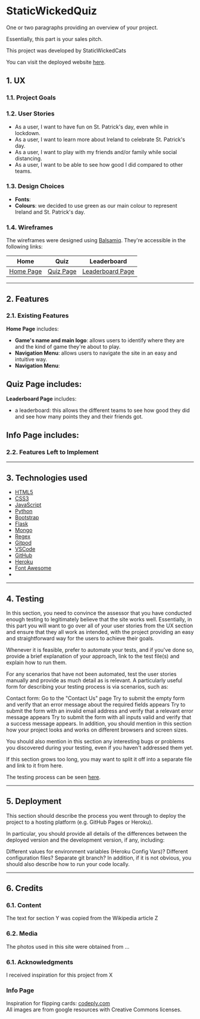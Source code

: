 # StaticWickedQuiz

One or two paragraphs providing an overview of your project.

Essentially, this part is your sales pitch.

This project was developed by StaticWickedCats

You can visit the deployed website [here](https://staticwickedquiz.herokuapp.com/).


## 1. UX

### 1.1. Project Goals


### 1.2. User Stories
- As a user, I want to have fun on St. Patrick's day, even while in lockdown.
- As a user, I want to learn more about Ireland to celebrate St. Patrick's day.
- As a user, I want to play with my friends and/or family while social distancing.
- As a user, I want to be able to see how good I did compared to other teams.

### 1.3. Design Choices

- **Fonts**: 
- **Colours**: we decided to use green as our main colour to represent Ireland and St. Patrick's day.

### 1.4. Wireframes
The wireframes were designed using [Balsamiq](https://balsamiq.com/). They're accessible in the following links:

|    Home   |    Quiz    |    Leaderboard    |
|    :----:    |     :----:   |    :----:    |
| [Home Page](wireframes/home.png) | [Quiz Page](wireframes/quiz.png) | [Leaderboard Page](wireframes/leaderboard.png) |
---

## 2. Features

### 2.1. Existing Features

**Home Page** includes:
- **Game's name and main logo**: allows users to identify where they are and the kind of game they're about to play.
- **Navigation Menu**: allows users to navigate the site in an easy and intuitive way.
- **Navigation Menu**:

**Quiz Page** includes:
- 

**Leaderboard Page** includes:
- a leaderboard: this allows the different teams to see how good they did and see how many points they and their friends got.

**Info Page** includes:
- 

### 2.2. Features Left to Implement


---

## 3. Technologies used

- [HTML5](https://html.com/)
- [CSS3](http://www.css3.info/) 
- [JavaScript](https://www.javascript.com/) 
- [Python](https://www.python.org/)
- [Bootstrap](https://getbootstrap.com/) 
- [Flask](https://www.fullstackpython.com/flask.html)
- [Mongo](https://www.mongodb.com/)
- [Regex]()
- [Gitpod](https://gitpod.io/)
- [VSCode](https://code.visualstudio.com/)
- [GitHub](https://github.com/) 
- [Heroku](https://www.heroku.com/)
- [Font Awesome](https://fontawesome.com/) 
-

---

## 4. Testing

In this section, you need to convince the assessor that you have conducted enough testing to legitimately believe that the site works well. Essentially, in this part you will want to go over all of your user stories from the UX section and ensure that they all work as intended, with the project providing an easy and straightforward way for the users to achieve their goals.

Whenever it is feasible, prefer to automate your tests, and if you've done so, provide a brief explanation of your approach, link to the test file(s) and explain how to run them.

For any scenarios that have not been automated, test the user stories manually and provide as much detail as is relevant. A particularly useful form for describing your testing process is via scenarios, such as:

Contact form:
Go to the "Contact Us" page
Try to submit the empty form and verify that an error message about the required fields appears
Try to submit the form with an invalid email address and verify that a relevant error message appears
Try to submit the form with all inputs valid and verify that a success message appears.
In addition, you should mention in this section how your project looks and works on different browsers and screen sizes.

You should also mention in this section any interesting bugs or problems you discovered during your testing, even if you haven't addressed them yet.

If this section grows too long, you may want to split it off into a separate file and link to it from here.


The testing process can be seen [here](TESTING.md).

---

## 5. Deployment

This section should describe the process you went through to deploy the project to a hosting platform (e.g. GitHub Pages or Heroku).

In particular, you should provide all details of the differences between the deployed version and the development version, if any, including:

Different values for environment variables (Heroku Config Vars)?
Different configuration files?
Separate git branch?
In addition, if it is not obvious, you should also describe how to run your code locally.

---

## 6. Credits
### 6.1. Content
The text for section Y was copied from the Wikipedia article Z

### 6.2. Media

The photos used in this site were obtained from ...

### 6.1. Acknowledgments

I received inspiration for this project from X


### Info Page
Inspiration for flipping cards: [codeply.com](https://www.codeply.com/go/roydoXgaLr/bootstrap-4-flip-cards)<br>
All images are from google resources with Creative Commons licenses.


